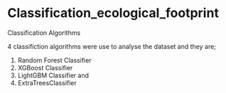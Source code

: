# Classification_ecological_footprint
Classification Algorithms

4 classifiction algorithms were use to analyse the dataset and they are;
1. Random Forest Classifier
2. XGBoost Classifier
3. LightGBM Classifier and 
4. ExtraTreesClassifier
